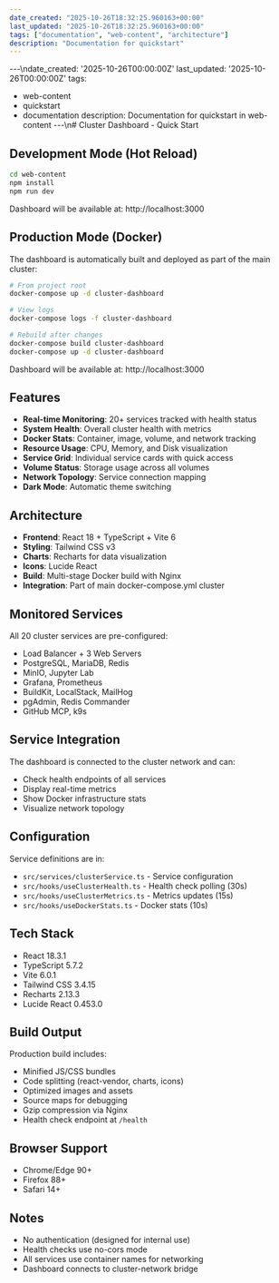 ```yaml
---
date_created: "2025-10-26T18:32:25.960163+00:00"
last_updated: "2025-10-26T18:32:25.960163+00:00"
tags: ["documentation", "web-content", "architecture"]
description: "Documentation for quickstart"
---
```


---\ndate_created: '2025-10-26T00:00:00Z'
last_updated: '2025-10-26T00:00:00Z'
tags:

- web-content
- quickstart
- documentation
  description: Documentation for quickstart in web-content
  ---\n# Cluster Dashboard - Quick Start

## Development Mode (Hot Reload)

```bash
cd web-content
npm install
npm run dev
```

Dashboard will be available at: http://localhost:3000

## Production Mode (Docker)

The dashboard is automatically built and deployed as part of the main cluster:

```bash
# From project root
docker-compose up -d cluster-dashboard

# View logs
docker-compose logs -f cluster-dashboard

# Rebuild after changes
docker-compose build cluster-dashboard
docker-compose up -d cluster-dashboard
```

Dashboard will be available at: http://localhost:3000

## Features

- **Real-time Monitoring**: 20+ services tracked with health status
- **System Health**: Overall cluster health with metrics
- **Docker Stats**: Container, image, volume, and network tracking
- **Resource Usage**: CPU, Memory, and Disk visualization
- **Service Grid**: Individual service cards with quick access
- **Volume Status**: Storage usage across all volumes
- **Network Topology**: Service connection mapping
- **Dark Mode**: Automatic theme switching

## Architecture

- **Frontend**: React 18 + TypeScript + Vite 6
- **Styling**: Tailwind CSS v3
- **Charts**: Recharts for data visualization
- **Icons**: Lucide React
- **Build**: Multi-stage Docker build with Nginx
- **Integration**: Part of main docker-compose.yml cluster

## Monitored Services

All 20 cluster services are pre-configured:

- Load Balancer + 3 Web Servers
- PostgreSQL, MariaDB, Redis
- MinIO, Jupyter Lab
- Grafana, Prometheus
- BuildKit, LocalStack, MailHog
- pgAdmin, Redis Commander
- GitHub MCP, k9s

## Service Integration

The dashboard is connected to the cluster network and can:

- Check health endpoints of all services
- Display real-time metrics
- Show Docker infrastructure stats
- Visualize network topology

## Configuration

Service definitions are in:

- `src/services/clusterService.ts` - Service configuration
- `src/hooks/useClusterHealth.ts` - Health check polling (30s)
- `src/hooks/useClusterMetrics.ts` - Metrics updates (15s)
- `src/hooks/useDockerStats.ts` - Docker stats (10s)

## Tech Stack

- React 18.3.1
- TypeScript 5.7.2
- Vite 6.0.1
- Tailwind CSS 3.4.15
- Recharts 2.13.3
- Lucide React 0.453.0

## Build Output

Production build includes:

- Minified JS/CSS bundles
- Code splitting (react-vendor, charts, icons)
- Optimized images and assets
- Source maps for debugging
- Gzip compression via Nginx
- Health check endpoint at `/health`

## Browser Support

- Chrome/Edge 90+
- Firefox 88+
- Safari 14+

## Notes

- No authentication (designed for internal use)
- Health checks use no-cors mode
- All services use container names for networking
- Dashboard connects to cluster-network bridge
